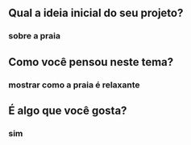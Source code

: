 ## Qual a ideia inicial do seu projeto?
### sobre a praia 
## Como você pensou neste tema?
### mostrar como a praia é relaxante
## É algo que você gosta?
### sim
